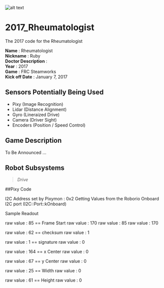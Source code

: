 ![alt text](http://www.firstinspires.org/sites/default/files/uploads/frc/2017-teaser-hero-image.jpg "First Steamworks")

# 2017_Rheumatologist
The 2017 code for the Rheumatologist

**Name** : Rheumatologist  
**Nickname** : Ruby  
**Doctor Description** :  
**Year** : 2017  
**Game** : FRC Steamworks  
**Kick off Date** : January 7, 2017  

## Sensors Potentially Being Used
* Pixy      (Image Recognition)
* Lidar     (Distance Alignment)
* Gyro      (Lineraized Drive)
* Camera    (Driver Sight)
* Encoders  (Position / Speed Control)

## Game Description
To Be Announced ...

## Robot Subsystems
>*Drive*



##Pixy Code

I2C Address set by Pixymon : 0x2
Getting Values from the Roborio Onboard I2C port (I2C::Port::kOnboard)

Sample Readout

raw value : 85  == Frame Start
raw value : 170 
raw value : 85 
raw value : 170 

raw value : 62 == checksum
raw value : 1
 
raw value : 1 == signature
raw value : 0 

raw value : 164 == x Center
raw value : 0 
 
raw value : 67 == y Center
raw value : 0 

raw value : 25 == Width
raw value : 0 

raw value : 61 == Height
raw value : 0 

